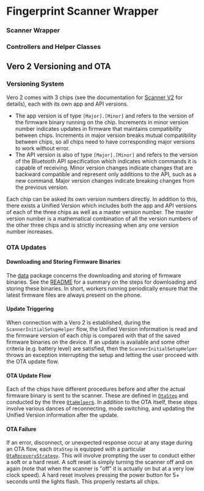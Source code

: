 # Fingerprint Scanner Wrapper

### Scanner Wrapper

### Controllers and Helper Classes

## Vero 2 Versioning and OTA

### Versioning System

Vero 2 comes with 3 chips (see the documentation for
[Scanner V2](../../../../../../../../fingerprintscanner/src/main/java/com/simprints/fingerprintscanner/v2/README.md)
for details), each with its own app and API versions.

- The app version is of type `[Major].[Minor]` and refers to the version
  of the firmware binary running on the chip. Increments in minor
  version number indicates updates in firmware that maintains
  compatibility between chips. Increments in major version breaks mutual
  compatibility between chips, so all chips need to have corresponding
  major versions to work without error.
- The API version is also of type `[Major].[Minor]` and refers to the
  version of the Bluetooth API specification which indicates which
  commands it is capable of receiving. Minor version changes indicate
  changes that are backward compatible and represent only additions to
  the API, such as a new command. Major version changes indicate
  breaking changes from the previous version.

Each chip can be asked its own version numbers directly. In addition to
this, there exists a Unified Version which includes both the app and API
versions of each of the three chips as well as a master version number.
The master version number is a mathematical combination of all the
version numbers of the other three chips and is strictly increasing when
any one version number increases.

### OTA Updates

#### Downloading and Storing Firmware Binaries

The [data](./data) package concerns the downloading and storing of
firmware binaries. See the [README](./data/README.md) for a summary on
the steps for downloading and storing these binaries. In short, workers
running periodically ensure that the latest firmware files are always
present on the phone.

#### Update Triggering

When connection with a Vero 2 is established, during the
`ScannerInitialSetupHelper` flow, the Unified Version information is
read and the firmware version of each chip is compared with that of the
saved firmware binaries on the device. If an update is available and
some other criteria (e.g. battery level) are satisfied, then the
`ScannerInitialSetupHelper` throws an exception interrupting the setup
and letting the user proceed with the OTA update flow.

#### OTA Update Flow

Each of the chips have different procedures before and after the actual
firmware binary is sent to the scanner. These are defined in
[`OtaStep`](./domain/ota/OtaStep.kt) and conducted by the three
[`OtaHelper`s](./controllers/v2/). In addition to the OTA itself, these
steps involve various dances of reconnecting, mode switching, and
updating the Unified Version information after the update.

#### OTA Failure

If an error, disconnect, or unexpected response occur at any stage
during an OTA flow, each `OtaStep` is equipped with a particular
[`OtaRecoveryStrategy`](./domain/ota/OtaRecoveryStrategy.kt). This will
involve prompting the user to conduct either a soft or a hard reset. A
soft reset is simply turning the scanner off and on again (note that
when the scanner is "off" it is actually on but at a very low clock
speed). A hard reset involves pressing the power button for 5+ seconds
until the lights flash. This properly restarts all chips.
